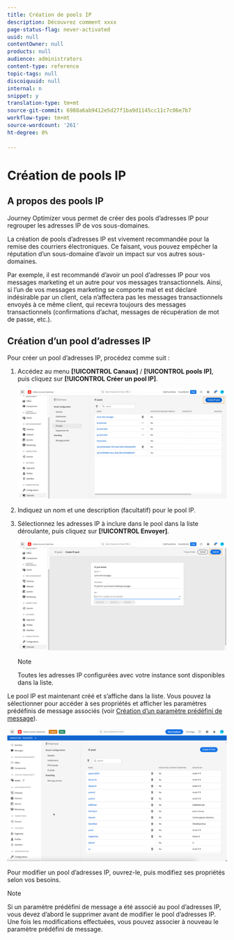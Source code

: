 ```yaml
---
title: Création de pools IP
description: Découvrez comment xxxx
page-status-flag: never-activated
uuid: null
contentOwner: null
products: null
audience: administrators
content-type: reference
topic-tags: null
discoiquuid: null
internal: n
snippet: y
translation-type: tm+mt
source-git-commit: 6988a6ab9412e5d27f1ba9d1145cc11c7c06e7b7
workflow-type: tm+mt
source-wordcount: '261'
ht-degree: 0%

---
```



# Création de pools IP

## A propos des pools IP

Journey Optimizer vous permet de créer des pools d’adresses IP pour regrouper les adresses IP de vos sous-domaines.

La création de pools d’adresses IP est vivement recommandée pour la remise des courriers électroniques. Ce faisant, vous pouvez empêcher la réputation d’un sous-domaine d’avoir un impact sur vos autres sous-domaines.

Par exemple, il est recommandé d’avoir un pool d’adresses IP pour vos messages marketing et un autre pour vos messages transactionnels. Ainsi, si l’un de vos messages marketing se comporte mal et est déclaré indésirable par un client, cela n’affectera pas les messages transactionnels envoyés à ce même client, qui recevra toujours des messages transactionnels (confirmations d’achat, messages de récupération de mot de passe, etc.).

## Création d’un pool d’adresses IP

Pour créer un pool d’adresses IP, procédez comme suit :

1. Accédez au menu **[!UICONTROL Canaux]** / **[!UICONTROL pools IP]**, puis cliquez sur **[!UICONTROL Créer un pool IP]**.

   ![](../assets/ip-pool-create.png)

1. Indiquez un nom et une description (facultatif) pour le pool IP.

1. Sélectionnez les adresses IP à inclure dans le pool dans la liste déroulante, puis cliquez sur **[!UICONTROL Envoyer]**.

   ![](../assets/ip-pool-config.png)

   >[!NOTE]
   >
   >Toutes les adresses IP configurées avec votre instance sont disponibles dans la liste.

Le pool IP est maintenant créé et s’affiche dans la liste. Vous pouvez la sélectionner pour accéder à ses propriétés et afficher les paramètres prédéfinis de message associés (voir [Création d’un paramètre prédéfini de message](message-presets.md)).

![](../assets/ip-pool-created.png)

Pour modifier un pool d’adresses IP, ouvrez-le, puis modifiez ses propriétés selon vos besoins.

>[!NOTE]
>
>Si un paramètre prédéfini de message a été associé au pool d’adresses IP, vous devez d’abord le supprimer avant de modifier le pool d’adresses IP. Une fois les modifications effectuées, vous pouvez associer à nouveau le paramètre prédéfini de message.
